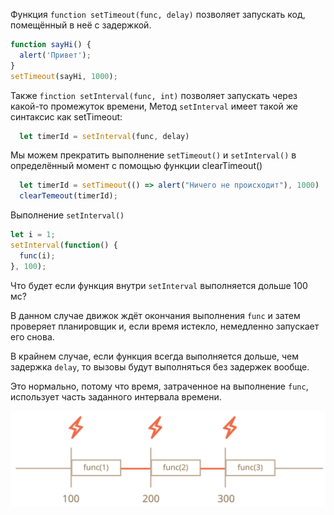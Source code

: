 Функция `function setTimeout(func, delay)` позволяет запускать код, помещённый в неё с задержкой. 

```js
function sayHi() {
  alert('Привет');
}
setTimeout(sayHi, 1000);
```
Также `finction setInterval(func, int)` позволяет запускать через какой-то промежуток времени, Метод `setInterval` имеет такой же синтаксис как setTimeout:

```js 
  let timerId = setInterval(func, delay)
```

Мы можем прекратить выполнение `setTimeout()` и `setInterval()` в определённый момент с помощью функции clearTimeout() 

```js 
  let timerId = setTimeout(() => alert("Ничего не происходит"), 1000)
  clearTemeout(timerId);
```

Выполнение `setInterval()`

```js
let i = 1;
setInterval(function() {
  func(i);
}, 100);
```

Что будет если функция внутри `setInterval` выполняется дольше 100 мс? 

В данном случае движок ждёт окончания выполнения `func` и затем проверяет планировщик и, если время истекло, немедленно запускает его снова.

В крайнем случае, если функция всегда выполняется дольше, чем задержка `delay`, то вызовы будут выполняться без задержек вообще.

Это нормально, потому что время, затраченное на выполнение `func`, использует часть заданного интервала времени.

![](setinterval-interval.svg) 
